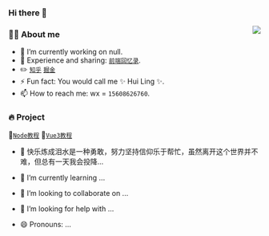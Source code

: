 ### Hi there 👋
<img align="right" src="https://github-readme-stats.vercel.app/api?username=wscats&show_icons=true&count_private=true&hide_border=true&cache_seconds=1900"/>

### 👨‍🚒 About me

- 🔭 I’m currently working on null.
- 💬 Experience and sharing: [`前端回忆录`]().
- ✏️ [`知乎`](https://www.zhihu.com/people/xiao-ling-ling-92) [`掘金`](https://juejin.cn/user/4054654614251597) 
- ⚡ Fun fact: You would call me ✨ Hui Ling ✨.
- 📫 How to reach me: wx = `15608626760`.

### 🔥 Project
👸[`Node教程`](https://github.com/Wscats/node-tutorial) 
📃[`Vue3教程`](https://github.com/Wscats/vue-tutorial)
- 🎵 快乐炼成泪水是一种勇敢，努力坚持信仰乐于帮忙，虽然离开这个世界并不难，但总有一天我会投降...


- 🌱 I’m currently learning ...
- 👯 I’m looking to collaborate on ...
- 🤔 I’m looking for help with ...
- 😄 Pronouns: ... 


